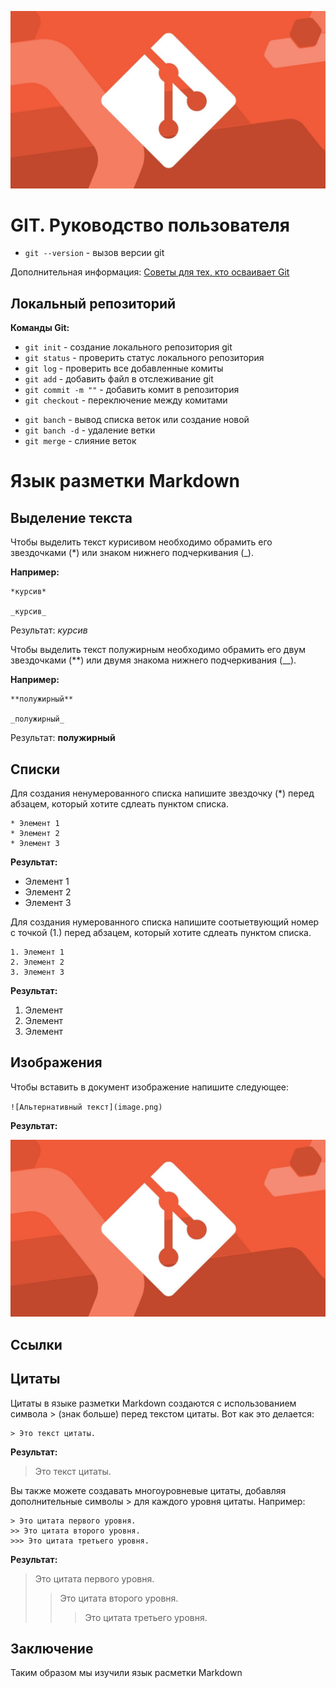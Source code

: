![Логотип Git](image.png)

# GIT. Руководство пользователя #

* `git --version` - вызов версии git

Дополнительная информация: [Советы для тех, кто осваивает Git](https://gb.ru/posts/soveti-pro-git)

## Локальный репозиторий ##

**Команды Git:**

* `git init` - создание локального репозитория git
* `git status` - проверить статус локального репозитория
* `git log` - проверить все добавленные комиты
* `git add` - добавить файл в отслеживание git
* `git commit -m ""` - добавить комит в репозитория
* `git checkout` - переключение между комитами

- `git banch` - вывод списка веток или создание новой
- `git banch -d` - удаление ветки
- `git merge` - слияние веток

# Язык разметки Markdown #

## Выделение текста ##

Чтобы выделить текст курисивом необходимо обрамить его звездочками (*) или знаком нижнего подчеркивания (_).

**Например:**

```
*курсив*

_курсив_
```

Результат:
*курсив*

Чтобы выделить текст полужирным необходимо обрамить его двум звездочками (**) или двумя знакома нижнего подчеркивания (__).

**Например:**

```
**полужирный**

_полужирный_
```

Результат:
**полужирный**

## Списки

Для создания ненумерованного списка напишите звездочку (*) перед абзацем, который хотите сдлеать пунктом списка.

```
* Элемент 1
* Элемент 2
* Элемент 3
```

**Результат:**

* Элемент 1
* Элемент 2
* Элемент 3

Для создания нумерованного списка напишите соотыетвующий номер с точкой (1.) перед  абзацем, который хотите сдлеать пунктом списка.

```
1. Элемент 1
2. Элемент 2
3. Элемент 3
```

**Результат:**

1. Элемент
2. Элемент
3. Элемент

## Изображения ##

Чтобы вставить в документ изображение напишите следующее:

`![Альтернативный текст](image.png)`

**Результат:**

![Альтернативный текст](image.png)

## Ссылки

## Цитаты

Цитаты в языке разметки Markdown создаются с использованием символа > (знак больше) перед текстом цитаты. Вот как это делается:

```
> Это текст цитаты.
```

**Результат:**

> Это текст цитаты.

Вы также можете создавать многоуровневые цитаты, добавляя дополнительные символы > для каждого уровня цитаты. Например:

```
> Это цитата первого уровня.
>> Это цитата второго уровня.
>>> Это цитата третьего уровня.
```

**Результат:**

> Это цитата первого уровня.
>> Это цитата второго уровня.
>>> Это цитата третьего уровня.

## Заключение

Таким образом мы изучили язык расметки Markdown